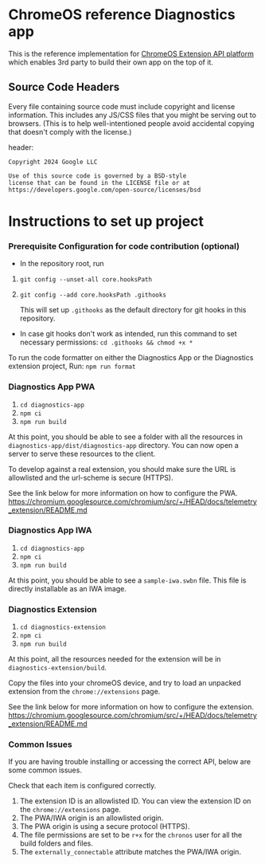 # ChromeOS reference Diagnostics app

This is the reference implementation for [ChromeOS Extension API platform](https://chromium.googlesource.com/chromium/src/+/HEAD/docs/telemetry_extension/) which enables 3rd party to build their own app on the top of it. 

<!---
TODO: Give rough idea about PWA + extension and IWA + extension and overview?
TODO: Do we have public doc about how to run PWA + extension and IWA + extension? The following is focusing on building code.
-->

## Source Code Headers
Every file containing source code must include copyright and license information. This includes any JS/CSS files that you might be serving out to browsers. (This is to help well-intentioned people avoid accidental copying that doesn't comply with the license.)

header:
```
Copyright 2024 Google LLC

Use of this source code is governed by a BSD-style
license that can be found in the LICENSE file or at
https://developers.google.com/open-source/licenses/bsd
```

# Instructions to set up project

### Prerequisite Configuration for code contribution (optional)

- In the repository root, run
1. ```git config --unset-all core.hooksPath```
2. ```git config --add core.hooksPath .githooks```

    This will set up `.githooks` as the default directory for git hooks in this repository.

- In case git hooks don't work as intended, run this command to set necessary permissions:
 `cd .githooks && chmod +x *`

To run the code formatter on either the Diagnostics App or the Diagnostics extension project, Run:
```npm run format```

### Diagnostics App PWA

1. ```cd diagnostics-app```
2. ```npm ci```
3. ```npm run build```

At this point, you should be able to see a folder with all the resources in `diagnostics-app/dist/diagnostics-app` directory. You can now open a server to serve these resources to the client.

To develop against a real extension, you should make sure the URL is allowlisted and the url-scheme is secure (HTTPS).

See the link below for more information on how to configure the PWA.
https://chromium.googlesource.com/chromium/src/+/HEAD/docs/telemetry_extension/README.md

### Diagnostics App IWA

1. ```cd diagnostics-app```
2. ```npm ci```
3. ```npm run build```

At this point, you should be able to see a `sample-iwa.swbn` file. This file is directly installable as an IWA image.


### Diagnostics Extension

1. ```cd diagnostics-extension```
2. ```npm ci```
3. ```npm run build```

At this point, all the resources needed for the extension will be in `diagnostics-extension/build`.

Copy the files into your chromeOS device, and try to load an unpacked extension from the `chrome://extensions` page.

See the link below for more information on how to configure the extension.
https://chromium.googlesource.com/chromium/src/+/HEAD/docs/telemetry_extension/README.md

### Common Issues
If you are having trouble installing or accessing the correct API, below are some common issues.

Check that each item is configured correctly.
1. The extension ID is an allowlisted ID. You can view the extension ID on the `chrome://extensions` page.
2. The PWA/IWA origin is an allowlisted origin.
3. The PWA origin is using a secure protocol (HTTPS).
4. The file permissions are set to be `r+x` for the `chronos` user for all the build folders and files.
5. The `externally_connectable` attribute matches the PWA/IWA origin.
